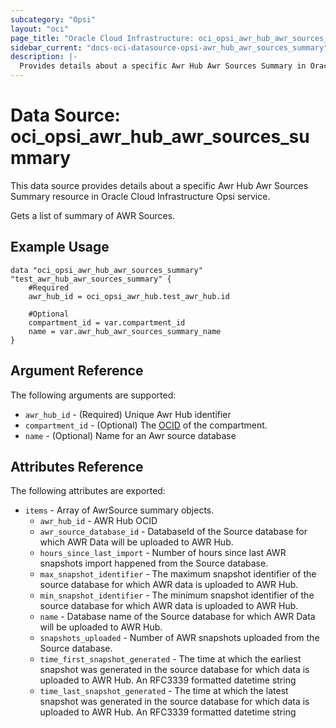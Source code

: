 ```yaml
---
subcategory: "Opsi"
layout: "oci"
page_title: "Oracle Cloud Infrastructure: oci_opsi_awr_hub_awr_sources_summary"
sidebar_current: "docs-oci-datasource-opsi-awr_hub_awr_sources_summary"
description: |-
  Provides details about a specific Awr Hub Awr Sources Summary in Oracle Cloud Infrastructure Opsi service
---
```


# Data Source: oci_opsi_awr_hub_awr_sources_summary
This data source provides details about a specific Awr Hub Awr Sources Summary resource in Oracle Cloud Infrastructure Opsi service.

Gets a list of summary of AWR Sources.        


## Example Usage

```hcl
data "oci_opsi_awr_hub_awr_sources_summary" "test_awr_hub_awr_sources_summary" {
	#Required
	awr_hub_id = oci_opsi_awr_hub.test_awr_hub.id

	#Optional
	compartment_id = var.compartment_id
	name = var.awr_hub_awr_sources_summary_name
}
```

## Argument Reference

The following arguments are supported:

* `awr_hub_id` - (Required) Unique Awr Hub identifier
* `compartment_id` - (Optional) The [OCID](https://docs.cloud.oracle.com/iaas/Content/General/Concepts/identifiers.htm) of the compartment.
* `name` - (Optional) Name for an Awr source database 


## Attributes Reference

The following attributes are exported:

* `items` - Array of AwrSource summary objects.
	* `awr_hub_id` - AWR Hub OCID
	* `awr_source_database_id` - DatabaseId of the Source database for which AWR Data will be uploaded to AWR Hub.
	* `hours_since_last_import` - Number of hours since last AWR snapshots import happened from the Source database.
	* `max_snapshot_identifier` - The maximum snapshot identifier of the source database for which AWR data is uploaded to AWR Hub.
	* `min_snapshot_identifier` - The minimum snapshot identifier of the source database for which AWR data is uploaded to AWR Hub.
	* `name` - Database name of the Source database for which AWR Data will be uploaded to AWR Hub.
	* `snapshots_uploaded` - Number of AWR snapshots uploaded from the Source database.
	* `time_first_snapshot_generated` - The time at which the earliest snapshot was generated in the source database for which data is uploaded to AWR Hub. An RFC3339 formatted datetime string
	* `time_last_snapshot_generated` - The time at which the latest snapshot was generated in the source database for which data is uploaded to AWR Hub. An RFC3339 formatted datetime string

